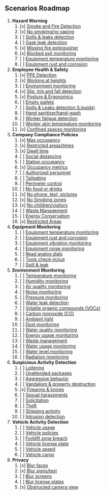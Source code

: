 
## Scenarios Roadmap

1. **Hazard Warning**
    1. [x] [Smoke and Fire Detection](scenarios/smoke-and-fire-detection.md)
    1. [x] [No smoking/no vaping](scenarios/no-smoking.md)
    1. [ ] [Spills & leaks detection](scenarios/spills-and-leaks.md)
    1. [ ] [Gask leak detection](scenarios/gas-leak-detection.md)
    1. [x] [Missing fire extinguisher](scenarios/missing-fire-extinguisher.md)
    1. [x] [Blocked exit monitoring](scenarios/blocked-exit.md)
    1. [ ] [Equipment temperature monitoring](scenarios/equipment-temperature.md)
    1. [ ] [Equipment rust and corrosion](scenarios/rust-and-corrosion.md)
2. **Employee Health & Safety**
    1. [x] [PPE Detection](scenarios/ppe-detection.md)
    2. [x] [Working at heights](scenarios/working-at-heights.md)
    3. [ ] [Environment monitoring](scenarios/environment-monitoring.md)
    4. [x] [Slip, trip and fall detection](scenarios/fall-and-accident-detection.md)
    5. [x] [Posture & Ergonomics](scenarios/ergonomics.md)
    6. [ ] [Empty pallets](scenarios/empty-pallets.md)
    7. [ ] [Spills & Leaks detection (Liquids)](scenarios/spills-and-leaks.md)
    8. [ ] [Hand sanitizer/hand-wash](scenarios/hand-wash.md)
    9. [ ] [Worker fatigue detection](scenarios/worker-fatigue-detection.md)
    10. [ ] [Worker skin tempreature monitoring](scenarios/skin-temperature.md)
    11. [x] [Confined spaces monitoring](scenarios/confined-spaces-monitoring.md)
3. **Company Compliance Policies**
    1. [x] [Max occupancy](scenarios/max-occupancy-count.md)
    2. [x] [Restricted areas/times](scenarios/exclusion-zones.md)
    3. [x] [Dwell time](scenarios/confined-space-monitoring.md)
    4. [ ] [Social distancing](scenarios/social-distance.md)
    5. [ ] [Station occupancy](scenarios/station-occupancy.md)
    6. [x] [Occupancy metrics](scenarios/occupancy-metrics.md)
    7. [ ] [Authorized personnel](scenarios/authorized-personnel.md)
    8. [ ] [Tailgating](scenarios/unauthorized-entry.md)
    9. [ ] [Perimeter control](scenarios/perimeter-control.md)
    10. [ ] [No food or drinks](scenarios/no-food-or-drinks.md)
    11. [x] [No phone, text, pictures](scenarios/cell-phone-usage.md)
    12. [x] [No Smoking zones](scenarios/no-smoking.md)
    13. [x] [No children/visitors](scenarios/authorized-personnel.md)
    14. [ ] [Waste Management](scenarios/waste-management.md)
    15. [ ] [Energy Conservation](scenarios/energy-conservation.md)
    16. [x] [Restricted Areas](scenarios/restricted-areas.md)
4. **Equipment Monitoring**
    1. [ ] [Equipment temperature monitoring](scenarios/equipment-temperature.md)
    2. [ ] [Equipment rust and corrosion](scenarios/rust-and-corrosion.md)
    3. [ ] [Equipment vibration monitoring](scenarios/equipment-vibration.md)
    4. [ ] [Equipment noise monitoring](scenarios/equipment-noise.md)
    5. [ ] [Read analog dials](scenarios/analog-dials.md)
    6. [ ] [Tools check-in/out](scenarios/tools-check-in-out.md)
    7. [ ] [Spill & leak](scenarios/equipment-spills-and-leaks.md)
5. **Environment Monitoring**
    1. [ ] [Temperature monitoring](scenarios/environment-temperature.md)
    1. [ ] [Humidity monitoring](scenarios/environment-humidity.md)
    1. [ ] [Air quality monitoring](scenarios/environment-air-quality.md)
    1. [ ] [Noise monitoring](scenarios/environment-noise.md)
    1. [ ] [Pressure monitoring](scenarios/environment-pressure.md)
    1. [ ] [Water leak detection](scenarios/environment-water-leak.md)
    1. [ ] [Volatile organic compounds (VOCs)](scenarios/environment-voc.md)
    1. [ ] [Carbon monoxide (CO)](scenarios/environment-co.md)
    1. [ ] [Ambient light](scenarios/environment-light.md)
    1. [ ] [Dust monitoring](scenarios/environment-dust.md)
    1. [ ] [Water quality monitoring](scenarios/environment-water-quality.md)
    1. [ ] [Energy usage monitoring](scenarios/environment-energy-usage.md)
    1. [ ] [Waste management](scenarios/environment-waste-management.md)
    1. [ ] [Water usage monitoring](scenarios/environment-water-usage.md)
    1. [ ] [Water level monitoring](scenarios/environment-water-level.md)
    1. [ ] [Radiation monitoring](scenarios/environment-radiation.md)
6. **Suspicious Activity Detection**
    1. [ ] [Loitering](scenarios/loitering.md)
    1. [ ] [Unattended packages](scenarios/unattended-package.md)
    1. [ ] [Aggressive behavior](scenarios/aggressive-behavior.md)
    1. [ ] [Vandalism & property destruction](scenarios/vandalism.md)
    1. [x] [Firearms & knives](scenarios/firearms-and-knives.md)
    1. [ ] [Sexual harassments](scenarios/sexual-harassment.md)
    1. [ ] [Solicitation](scenarios/solicitation.md)
    1. [ ] [Theft](scenarios/theft.md)
    1. [ ] [Shipping activity](scenarios/shipping-activity.md)
    1. [ ] [Intrusion detection](scenarios/intrusion-detection.md)
7. **Vehicle Activity Detection**
    1. [ ] [Vehicle usage](scenarios/vehicle-usage.md)
    2. [ ] [Vehicle policies](scenarios/vehicle-policies.md)
    3. [ ] [Forklift zone breach](scenarios/forklift-zone-breach.md)
    4. [ ] [Vehicle license plate](scenarios/vehicle-license-plate.md)
    5. [ ] [Vehicle speed](scenarios/vehicle-speed.md)
    6. [ ] [Vehicle cargo](scenarios/vehicle-cargo.md)
8. **Privacy**
    1. [x] [Blur faces](preprocess/blur-faces.md)
    2. [x] [Blur signs/text](preprocess/blur-signs.md)
    3. [ ] [Blur screens](preprocess/blur-screens.md)
    4. [ ] [Blur license plates](preprocess/blur-license-plates.md)
    5. [x] [Obstructed camera view](preprocess/obstructed-camera-view.md)

